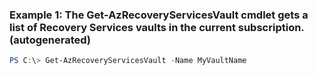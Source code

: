 ### Example 1: The Get-AzRecoveryServicesVault cmdlet gets a list of Recovery Services vaults in the current subscription. (autogenerated)
```powershell
PS C:\> Get-AzRecoveryServicesVault -Name MyVaultName
```

